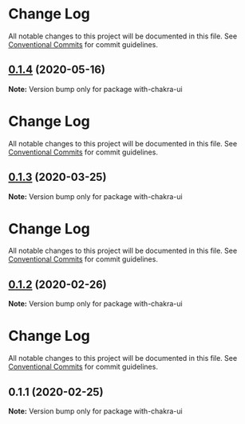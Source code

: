 # Change Log

All notable changes to this project will be documented in this file. See
[Conventional Commits](https://conventionalcommits.org) for commit guidelines.

## [0.1.4](/compare/with-chakra-ui@0.1.3...with-chakra-ui@0.1.4) (2020-05-16)

**Note:** Version bump only for package with-chakra-ui

# Change Log

All notable changes to this project will be documented in this file. See
[Conventional Commits](https://conventionalcommits.org) for commit guidelines.

## [0.1.3](/compare/with-chakra-ui@0.1.2...with-chakra-ui@0.1.3) (2020-03-25)

**Note:** Version bump only for package with-chakra-ui

# Change Log

All notable changes to this project will be documented in this file. See
[Conventional Commits](https://conventionalcommits.org) for commit guidelines.

## [0.1.2](/compare/with-chakra-ui@0.1.1...with-chakra-ui@0.1.2) (2020-02-26)

**Note:** Version bump only for package with-chakra-ui

# Change Log

All notable changes to this project will be documented in this file. See
[Conventional Commits](https://conventionalcommits.org) for commit guidelines.

## 0.1.1 (2020-02-25)

**Note:** Version bump only for package with-chakra-ui

